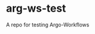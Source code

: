 # arg-ws-test

A repo for testing Argo-Workflows



































































